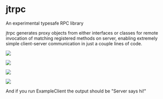 # jtrpc
An experimental typesafe RPC library

jtrpc generates proxy objects from either interfaces or classes for remote invocation of matching registered methods on server, enabling extremely simple client-server communication in just a couple lines of code. 


![](https://i.gyazo.com/7454eb3d9cafd38f84051985770ac765.png)

![](https://i.gyazo.com/41b29938b91e9d42bced4178e1f95733.png)

![](https://i.gyazo.com/68434c72271f19ba58e207a31c839098.png)

![](https://i.gyazo.com/17c39388d228add6aa4ea110f89241c9.png)

And if you run ExampleClient the output should be "Server says hi!"
